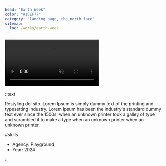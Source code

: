 ```yaml
---
head: "Earth Week"
color: "#15EF77"
category: "landing page, the north face"
sitemap:
  loc: /works/earth-week
---
```


<div class="relative">
  <video src="/img/works/earth/portfolio-work-earth-big-video.mp4" playsinline autoplay muted loop></video>
  <a href="https://www.thenorthface.co.uk/earth-day.html" target="_blank">
    <img class="pf-cta" src="/img/works/earth/portfolio-work-earth-big-cta.svg" alt="">
  </a>
</div>

::text

Restyling del sito. Lorem Ipsum is simply dummy text of the printing and typesetting industry. Lorem Ipsum has been the industry's standard dummy text ever since the 1500s, when an unknown printer took a galley of type and scrambled it to make a type when an unknown printer when an unknown printer.

#skills

<ul>
  <li>Agency: Playground</li>
  <li>Year: 2024 </li>
</ul>

::

<div class="gap-12 columns-2 mb-12">
  <img src="/img/works/earth/portfolio-work-earth-small1.png" alt="">
  <img src="/img/works/earth/portfolio-work-earth-small2.png" alt="">
</div>
